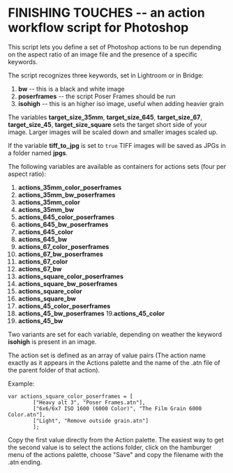 # FINISHING TOUCHES -- an action workflow script for Photoshop

This script lets you define a set of Photoshop actions to be run depending on the aspect ratio of an image file and the presence of a specific keywords.

The script recognizes three keywords, set in Lightroom or in Bridge:

1. **bw** -- this is a black and white image
2. **poserframes** -- the script Poser Frames should be run
3. **isohigh** -- this is an higher iso image, useful when adding heavier grain

The variables **target_size_35mm**, **target_size_645**, **target_size_67**, **target_size_45**, **target_size_square** sets the target short side of your image. Larger images will be scaled down and smaller images scaled up.

If the variable **tiff_to_jpg** is set to `true` TIFF images will be saved as JPGs in a folder named **jpgs**.

The following variables are available as containers for actions sets (four per aspect ratio):

1. **actions_35mm_color_poserframes**
2. **actions_35mm_bw_poserframes**
3. **actions_35mm_color**
4. **actions_35mm_bw**
5. **actions_645_color_poserframes**
6. **actions_645_bw_poserframes**
7. **actions_645_color**
8. **actions_645_bw**
9. **actions_67_color_poserframes**
10. **actions_67_bw_poserframes**
11. **actions_67_color**
12. **actions_67_bw**
13. **actions_square_color_poserframes**
14. **actions_square_bw_poserframes**
15. **actions_square_color**
16. **actions_square_bw**
17. **actions_45_color_poserframes**
18. **actions_45_bw_poserframes**
19.**actions_45_color**
20. **actions_45_bw**

Two variants are set for each variable, depending on weather the keyword **isohigh** is present in an image.

The action set is defined as an array of value pairs (The action name exactly as it appears in the Actions palette and the name of the .atn file of the parent folder of that action).

Example:

	var actions_square_color_poserframes = [
			["Heavy alt 3", "Poser Frames.atn"],
			["6x6/6x7 ISO 1600 (6000 Color)", "The Film Grain 6000 Color.atn"], 
			["Light", "Remove outside grain.atn"]
			];
								
Copy the first value directly from the Action palette. The easiest way to get the second value is to select the actions folder, click on the hamburger menu of the actions palette, choose "Save" and copy the filename with the .atn ending.